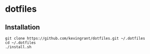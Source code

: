 # dotfiles

## Installation

    git clone https://github.com/kevingrant/dotfiles.git ~/.dotfiles
    cd ~/.dotfiles
    ./install.sh
